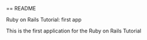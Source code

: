 == README

Ruby on Rails Tutorial: first app

This is the first application for the Ruby on Rails Tutorial


